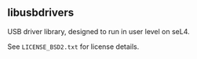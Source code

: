 <!--
  Copyright 2017, Data61, CSIRO (ABN 41 687 119 230)

  SPDX-License-Identifier: CC-BY-SA-4.0
-->
libusbdrivers
--------------------

USB driver library, designed to run in user level on seL4.

See `LICENSE_BSD2.txt` for license details.
